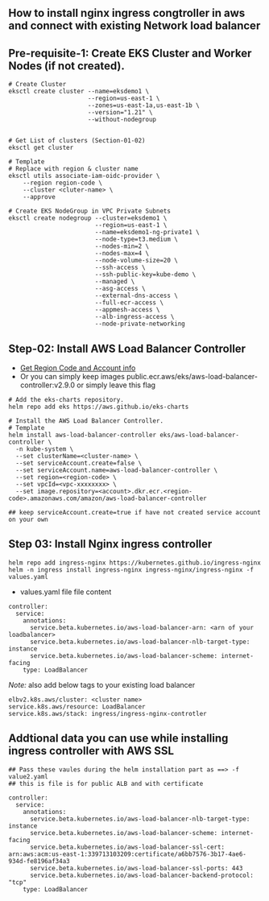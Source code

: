 ## How to install nginx ingress congtroller in aws and connect with existing Network load balancer

## Pre-requisite-1: Create EKS Cluster and Worker Nodes (if not created).
```t
# Create Cluster
eksctl create cluster --name=eksdemo1 \
                      --region=us-east-1 \
                      --zones=us-east-1a,us-east-1b \
                      --version="1.21" \
                      --without-nodegroup 


# Get List of clusters (Section-01-02)
eksctl get cluster   

# Template 
# Replace with region & cluster name 
eksctl utils associate-iam-oidc-provider \
    --region region-code \
    --cluster <cluter-name> \
    --approve

# Create EKS NodeGroup in VPC Private Subnets
eksctl create nodegroup --cluster=eksdemo1 \
                        --region=us-east-1 \
                        --name=eksdemo1-ng-private1 \
                        --node-type=t3.medium \
                        --nodes-min=2 \
                        --nodes-max=4 \
                        --node-volume-size=20 \
                        --ssh-access \
                        --ssh-public-key=kube-demo \
                        --managed \
                        --asg-access \
                        --external-dns-access \
                        --full-ecr-access \
                        --appmesh-access \
                        --alb-ingress-access \
                        --node-private-networking       
```

## Step-02: Install AWS Load Balancer Controller
- [Get Region Code and Account info](https://docs.aws.amazon.com/eks/latest/userguide/add-ons-images.html)
- Or you can simply keep images public.ecr.aws/eks/aws-load-balancer-controller:v2.9.0 or simply leave this flag
```t
# Add the eks-charts repository.
helm repo add eks https://aws.github.io/eks-charts

# Install the AWS Load Balancer Controller.
# Template
helm install aws-load-balancer-controller eks/aws-load-balancer-controller \
  -n kube-system \
  --set clusterName=<cluster-name> \
  --set serviceAccount.create=false \
  --set serviceAccount.name=aws-load-balancer-controller \
  --set region=<region-code> \
  --set vpcId=<vpc-xxxxxxxx> \
  --set image.repository=<account>.dkr.ecr.<region-code>.amazonaws.com/amazon/aws-load-balancer-controller

## keep serviceAccount.create=true if have not created service account on your own
```
## Step 03: Install Nginx ingress controller
```t
helm repo add ingress-nginx https://kubernetes.github.io/ingress-nginx
helm -n ingress install ingress-nginx ingress-nginx/ingress-nginx -f values.yaml
```
- values.yaml file file content
```
controller:
  service:
    annotations:
      service.beta.kubernetes.io/aws-load-balancer-arn: <arn of your loadbalancer>
      service.beta.kubernetes.io/aws-load-balancer-nlb-target-type: instance
      service.beta.kubernetes.io/aws-load-balancer-scheme: internet-facing
    type: LoadBalancer
```
*Note:* also add below tags to your existing load balancer
```
elbv2.k8s.aws/cluster: <cluster name>
service.k8s.aws/resource: LoadBalancer
service.k8s.aws/stack: ingress/ingress-nginx-controtler
```

## Addtional data you can use while installing ingress controller with AWS SSL 
```t
## Pass these vaules during the helm installation part as ==> -f value2.yaml
## this is file is for public ALB and with certificate

controller:
  service:
    annotations:
      service.beta.kubernetes.io/aws-load-balancer-nlb-target-type: instance
      service.beta.kubernetes.io/aws-load-balancer-scheme: internet-facing
      service.beta.kubernetes.io/aws-load-balancer-ssl-cert: arn:aws:acm:us-east-1:339713103209:certificate/a6bb7576-3b17-4ae6-934d-fe8196af34a3
      service.beta.kubernetes.io/aws-load-balancer-ssl-ports: 443
      service.beta.kubernetes.io/aws-load-balancer-backend-protocol: "tcp"
    type: LoadBalancer
```
